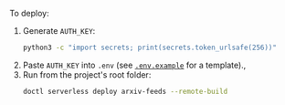 To deploy:
1. Generate `AUTH_KEY`:
   ```bash
   python3 -c "import secrets; print(secrets.token_urlsafe(256))"
   ```
2. Paste `AUTH_KEY` into `.env` (see [`.env.example`](.env.example) for a template).,
3. Run from the project's root folder:
   ```bash
   doctl serverless deploy arxiv-feeds --remote-build
   ```
